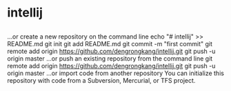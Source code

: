 # intellij
##
…or create a new repository on the command line
echo "# intellij" >> README.md
git init
git add README.md
git commit -m "first commit"
git remote add origin https://github.com/dengrongkang/intellij.git
git push -u origin master
…or push an existing repository from the command line
git remote add origin https://github.com/dengrongkang/intellij.git
git push -u origin master
…or import code from another repository
You can initialize this repository with code from a Subversion, Mercurial, or TFS project.

